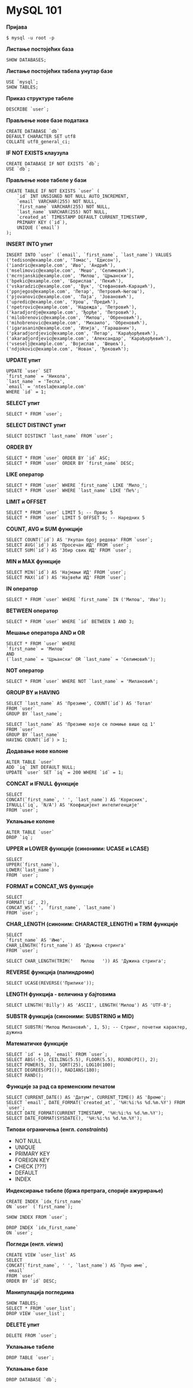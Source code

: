 # MySQL 101

**Пријава**

`$ mysql -u root -p`

**Листање постојећих база**

`SHOW DATABASES;`

**Листање постојећих табела унутар базе**

```
USE `mysql`;
SHOW TABLES;
```

**Приказ структуре табеле**

``DESCRIBE `user`;``

**Прављење нове базе података**

```
CREATE DATABASE `db`
DEFAULT CHARACTER SET utf8
COLLATE utf8_general_ci;
```

**IF NOT EXISTS клаузула**

```
CREATE DATABASE IF NOT EXISTS `db`;
USE `db`;
```

**Прављење нове табеле у бази**

```
CREATE TABLE IF NOT EXISTS `user` (
	`id` INT UNSIGNED NOT NULL AUTO_INCREMENT,
	`email` VARCHAR(255) NOT NULL,
	`first_name` VARCHAR(255) NOT NULL,
	`last_name` VARCHAR(255) NOT NULL,
	`created_at` TIMESTAMP DEFAULT CURRENT_TIMESTAMP,
	PRIMARY KEY (`id`),
	UNIQUE (`email`)
);
```

**INSERT INTO упит**

```
INSERT INTO `user` (`email`, `first_name`, `last_name`) VALUES
('tedison@example.com', 'Томас', 'Едисон'),
('iandric@example.com', 'Иво', 'Андрић'),
('mselimovic@example.com', 'Мешо', 'Селимовић'),
('mcrnjanski@example.com', 'Милош', 'Црњански'),
('bpekic@example.com', 'Борислав', 'Пекић'),
('vskaradzic@example.com', 'Вук', 'Стефановић-Караџић'),
('ppnjegos@example.com', 'Петар', 'Петровић-Његош'),
('pjovanovic@example.com', 'Паја', 'Јовановић'),
('upredic@example.com', 'Урош', 'Предић'),
('npetrovic@example.com', 'Надежда', 'Петровић'),
('karadjordje@example.com', 'Ђорђе', 'Петровић'),
('milobrenovic@example.com', 'Милош', 'Обреновић'),
('mihobrenovic@example.com', 'Михаило', 'Обреновић'),
('igarasanin@example.com', 'Илија', 'Гарашанин'),
('pkaradjordjevic@example.com', 'Петар', 'Карађорђевић'),
('akaradjordjevic@example.com', 'Александар', 'Карађорђевић'),
('vseselj@example.com', 'Војислав', 'Шешељ'),
('ndjokovic@example.com', 'Новак', 'Ђоковић');
```

**UPDATE упит**

```
UPDATE `user` SET
`first_name` = 'Никола',
`last_name` = 'Тесла',
`email` = 'ntesla@example.com'
WHERE `id` = 1;
```

**SELECT упит**

``SELECT * FROM `user`;``

**SELECT DISTINCT упит**

``SELECT DISTINCT `last_name` FROM `user`;``

**ORDER BY**

```
SELECT * FROM `user` ORDER BY `id` ASC;
SELECT * FROM `user` ORDER BY `first_name` DESC;
```

**LIKE оператор**

```
SELECT * FROM `user` WHERE `first_name` LIKE 'Мило_';
SELECT * FROM `user` WHERE `last_name` LIKE 'Пе%';
```

**LIMIT и OFFSET**

```
SELECT * FROM `user` LIMIT 5; -- Првих 5
SELECT * FROM `user` LIMIT 5 OFFSET 5; -- Наредних 5
```

**COUNT, AVG и SUM функције**

```
SELECT COUNT(`id`) AS 'Укупан број редова' FROM `user`;
SELECT AVG(`id`) AS 'Просечан ИД' FROM `user`;
SELECT SUM(`id`) AS 'Збир свих ИД' FROM `user`;
```

**MIN и MAX функције**

```
SELECT MIN(`id`) AS 'Најмањи ИД' FROM `user`;
SELECT MAX(`id`) AS 'Највећи ИД' FROM `user`;
```

**IN оператор**

``SELECT * FROM `user` WHERE `first_name` IN ('Милош', 'Иво');``

**BETWEEN оператор**

``SELECT * FROM `user` WHERE `id` BETWEEN 1 AND 3;``

**Мешање оператора AND и OR**

```
SELECT * FROM `user` WHERE
`first_name` = 'Милош'
AND
(`last_name` = 'Црњански' OR `last_name` = 'Селимовић');
```

**NOT оператор**

``SELECT * FROM `user` WHERE NOT `last_name` = 'Милановић';``

**GROUP BY и HAVING**

```
SELECT `last_name` AS 'Презиме', COUNT(`id`) AS 'Тотал'
FROM `user`
GROUP BY `last_name`;

SELECT `last_name` AS 'Презиме које се помиње више од 1'
FROM `user`
GROUP BY `last_name`
HAVING COUNT(`id`) > 1;
```

**Додавање нове колоне**

```
ALTER TABLE `user`
ADD `iq` INT DEFAULT NULL;
UPDATE `user` SET `iq` = 200 WHERE `id` = 1;
```

**CONCAT и IFNULL функције**

```
SELECT
CONCAT(`first_name`, ' ', `last_name`) AS 'Корисник',
IFNULL(`iq`, 'N/A') AS 'Коефицијент интелигенције'
FROM `user`;
```

**Уклањање колоне**

```
ALTER TABLE `user`
DROP `iq`;
```

**UPPER и LOWER функције (синоними: UCASE и LCASE)**

```
SELECT
UPPER(`first_name`),
LOWER(`last_name`)
FROM `user`;
```

**FORMAT и CONCAT_WS функције**

```
SELECT
FORMAT(`id`, 2),
CONCAT_WS(' ', `first_name`, `last_name`)
FROM `user`;
```

**CHAR_LENGTH (синоним: CHARACTER_LENGTH) и TRIM функције**

```
SELECT
`first_name` AS 'Име',
CHAR_LENGTH(`first_name`) AS 'Дужина стринга'
FROM `user`;

SELECT CHAR_LENGTH(TRIM('   Милош   ')) AS 'Дужина стринга';
```

**REVERSE функција (палиндроми)**

`SELECT UCASE(REVERSE('Прилике'));`

**LENGTH функција - величина у бајтовима**

`SELECT LENGTH('Billy') AS 'ASCII', LENGTH('Милош') AS 'UTF-8';`

**SUBSTR функција (синоними: SUBSTRING и MID)**

`SELECT SUBSTR('Милош Милановић', 1, 5); -- Стринг, почетни карактер, дужина`

**Математичке функције**

```
SELECT `id` + 10, `email` FROM `user`;
SELECT ABS(-5), CEILING(5.5), FLOOR(5.5), ROUND(PI(), 2);
SELECT POWER(5, 3), SQRT(25), LOG10(100);
SELECT DEGREES(PI()), RADIANS(180);
SELECT RAND();
```

**Функције за рад са временским печатом**

```
SELECT CURRENT_DATE() AS 'Датум', CURRENT_TIME() AS 'Време';
SELECT `email`, DATE_FORMAT(`created_at`, '%H:%i:%s %d.%m.%Y') FROM `user`;
SELECT DATE_FORMAT(CURRENT_TIMESTAMP, '%H:%i:%s %d.%m.%Y');
SELECT DATE_FORMAT(SYSDATE(), '%H:%i:%s %d.%m.%Y');
```

**Типови ограничења (енгл. *constraints*)**

- NOT NULL
- UNIQUE
- PRIMARY KEY
- FOREIGN KEY
- CHECK [???]
- DEFAULT
- INDEX

**Индексирање табеле (бржа претрага, спорије ажурирање)**

```
CREATE INDEX `idx_first_name`
ON `user` (`first_name`);

SHOW INDEX FROM `user`;

DROP INDEX `idx_first_name`
ON `user`;
```

**Погледи (енгл. *views*)**

```
CREATE VIEW `user_list` AS
SELECT
CONCAT(`first_name`, ' ', `last_name`) AS `Пуно име`,
`email`
FROM `user`
ORDER BY `id` DESC;
```

**Манипулација погледима**

```
SHOW TABLES;
SELECT * FROM `user_list`;
DROP VIEW `user_list`;
```

**DELETE упит**

``DELETE FROM `user`;``

**Уклањање табеле**

``DROP TABLE `user`;``

**Уклањање базе**

``DROP DATABASE `db`;``

